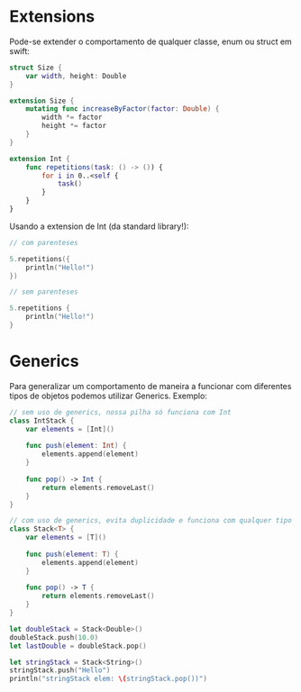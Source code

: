 # Extensions

Pode-se extender o comportamento de qualquer classe, enum ou struct em swift:

```swift
struct Size {
    var width, height: Double
}

extension Size {
    mutating func increaseByFactor(factor: Double) {
        width *= factor
        height *= factor
    }
}

extension Int {
    func repetitions(task: () -> ()) {
        for i in 0..<self {
            task()
        }
    }
}
```

Usando a extension de Int (da standard library!):

```swift
// com parenteses

5.repetitions({
    println("Hello!")
})

// sem parenteses

5.repetitions {
    println("Hello!")
}
```

# Generics

Para generalizar um comportamento de maneira a funcionar com diferentes tipos de objetos podemos utilizar Generics. Exemplo:

```swift
// sem uso de generics, nossa pilha só funciona com Int
class IntStack {
    var elements = [Int]()
    
    func push(element: Int) {
        elements.append(element)
    }
    
    func pop() -> Int {
        return elements.removeLast()
    }
}

// com uso de generics, evita duplicidade e funciona com qualquer tipo
class Stack<T> {
    var elements = [T]()
    
    func push(element: T) {
        elements.append(element)
    }
    
    func pop() -> T {
        return elements.removeLast()
    }
}

let doubleStack = Stack<Double>()
doubleStack.push(10.0)
let lastDouble = doubleStack.pop()

let stringStack = Stack<String>()
stringStack.push("Hello")
println("stringStack elem: \(stringStack.pop())")
```